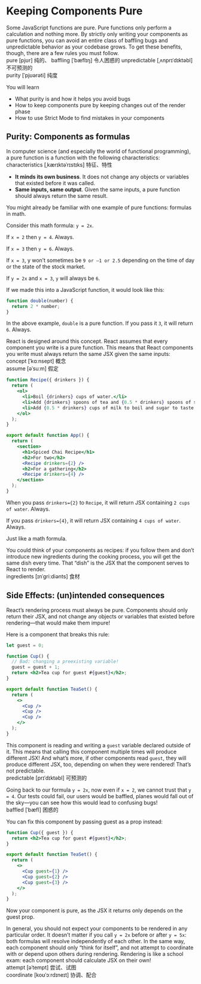 # Keeping Components Pure
Some JavaScript functions are pure. Pure functions only perform a calculation and nothing more. By strictly only writing your components as pure functions, you can avoid an entire class of baffling bugs and unpredictable behavior as your codebase grows. To get these benefits, though, there are a few rules you must follow.\
pure [pjʊr] 纯的、
baffling [ˈbæflɪŋ] 令人困惑的
unpredictable [ˌʌnprɪˈdɪktəbl] 不可预测的\
purity [ˈpjʊərəti] 纯度

You will learn
- What purity is and how it helps you avoid bugs
- How to keep components pure by keeping changes out of the render phase
- How to use Strict Mode to find mistakes in your components

## Purity: Components as formulas
In computer science (and especially the world of functional programming), a pure function is a function with the following characteristics:\
characteristics [ˌkærɪktəˈrɪstɪks] 特征、特性

- **It minds its own business**. It does not change any objects or variables that existed before it was called.
- **Same inputs, same output**. Given the same inputs, a pure function should always return the same result.

You might already be familiar with one example of pure functions: formulas in math.

Consider this math formula: `y = 2x`.

If `x = 2` then `y = 4`. Always.

If `x = 3` then `y = 6`. Always.

If `x = 3`, y won’t sometimes be `9 or –1 or 2.5` depending on the time of day or the state of the stock market.

If `y = 2x` and `x = 3`, `y` will always be `6`.

If we made this into a JavaScript function, it would look like this:
```jsx
function double(number) {
  return 2 * number;
}
```
In the above example, `double` is a pure function. If you pass it `3`, it will return `6`. Always.

React is designed around this concept. React assumes that every component you write is a pure function. This means that React components you write must always return the same JSX given the same inputs:\
concept [ˈkɑːnsept] 概念\
assume [əˈsuːm] 假定

```jsx
function Recipe({ drinkers }) {
  return (
    <ol>    
      <li>Boil {drinkers} cups of water.</li>
      <li>Add {drinkers} spoons of tea and {0.5 * drinkers} spoons of spice.</li>
      <li>Add {0.5 * drinkers} cups of milk to boil and sugar to taste.</li>
    </ol>
  );
}

export default function App() {
  return (
    <section>
      <h1>Spiced Chai Recipe</h1>
      <h2>For two</h2>
      <Recipe drinkers={2} />
      <h2>For a gathering</h2>
      <Recipe drinkers={4} />
    </section>
  );
}
```
When you pass `drinkers={2}` to `Recipe`, it will return JSX containing `2 cups of water`. Always.

If you pass `drinkers={4}`, it will return JSX containing `4 cups of water`. Always.

Just like a math formula.

You could think of your components as recipes: if you follow them and don’t introduce new ingredients during the cooking process, you will get the same dish every time. That “dish” is the JSX that the component serves to React to render.\
ingredients [ɪnˈɡriːdiənts] 食材

## Side Effects: (un)intended consequences
React’s rendering process must always be pure. Components should only return their JSX, and not change any objects or variables that existed before rendering—that would make them impure!

Here is a component that breaks this rule:
```jsx
let guest = 0;

function Cup() {
  // Bad: changing a preexisting variable!
  guest = guest + 1;
  return <h2>Tea cup for guest #{guest}</h2>;
}

export default function TeaSet() {
  return (
    <>
      <Cup />
      <Cup />
      <Cup />
    </>
  );
}
```
This component is reading and writing a `guest` variable declared outside of it. This means that calling this component multiple times will produce different JSX! And what’s more, if other components read `guest`, they will produce different JSX, too, depending on when they were rendered! That’s not predictable.\
predictable [prɪˈdɪktəbl] 可预测的

Going back to our formula `y = 2x`, now even if `x = 2`, we cannot trust that `y = 4`. Our tests could fail, our users would be baffled, planes would fall out of the sky—you can see how this would lead to confusing bugs!\
baffled [ˈbæfl] 困惑的

You can fix this component by passing guest as a prop instead:
```jsx
function Cup({ guest }) {
  return <h2>Tea cup for guest #{guest}</h2>;
}

export default function TeaSet() {
  return (
    <>
      <Cup guest={1} />
      <Cup guest={2} />
      <Cup guest={3} />
    </>
  );
}
```
Now your component is pure, as the JSX it returns only depends on the guest prop.

In general, you should not expect your components to be rendered in any particular order. It doesn’t matter if you call `y = 2x` before or after `y = 5x`: both formulas will resolve independently of each other. In the same way, each component should only “think for itself”, and not attempt to coordinate with or depend upon others during rendering. Rendering is like a school exam: each component should calculate JSX on their own!\
attempt [əˈtempt] 尝试、试图\
coordinate [koʊˈɔːrdɪneɪt] 协调、配合
